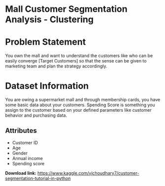 # Mall Customer Segmentation Analysis - Clustering

# Problem Statement

You own the mall and want to understand the customers like who can be easily converge [Target Customers] so that the sense can be given to marketing team and plan the strategy accordingly.

# Dataset Information

You are owing a supermarket mall and through membership cards, you have some basic data about your customers. Spending Score is something you assign to the customer based on your defined parameters like customer behavior and purchasing data.

## Attributes

- Customer ID
- Age
- Gender
- Annual income
- Spending score

**Download link:** https://www.kaggle.com/vjchoudhary7/customer-segmentation-tutorial-in-python


